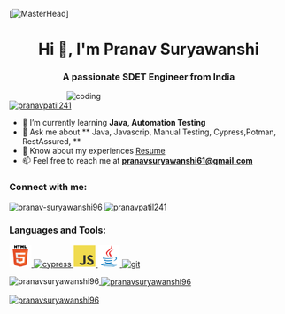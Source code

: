[![MasterHead](https://www.shutterstock.com/image-vector/software-testing-banner-web-icon-260nw-2465797581.jpg)]
<h1 align="center">Hi 👋, I'm Pranav Suryawanshi</h1>
<h3 align="center">A passionate SDET Engineer from India</h3>
<img align="right" alt="coding" width="400" src="https://user-images.githubusercontent.com/55389276/140866485-8fb1c876-9a8f-4d6a-98dc-08c4981eaf70.gif">
<p align="left"> <a href="https://twitter.com/pranavpatil241" target="blank"><img src="https://img.shields.io/twitter/follow/pranavpatil241?logo=twitter&style=for-the-badge" alt="pranavpatil241" /></a> </p>

- 🌱 I’m currently learning **Java, Automation Testing**
- 💬 Ask me about ** Java, Javascrip, Manual Testing, Cypress,Potman, RestAssured, **
- 📄 Know about my experiences [Resume](https://drive.google.com/file/d/10ZvXtOP41SQd85sv2sPG78WE5x-dYnk1/view?usp=drive_link)
-  📫 Feel free to reach me at **pranavsuryawanshi61@gmail.com**

<h3 align="left">Connect with me:</h3>
<p align="left">
<a href="https://linkedin.com/in/pranav-suryawanshi96" target="blank"><img align="center" src="https://raw.githubusercontent.com/rahuldkjain/github-profile-readme-generator/master/src/images/icons/Social/linked-in-alt.svg" alt="pranav-suryawanshi96" height="30" width="40" /></a>
  <a href="https://twitter.com/pranavpatil241" target="blank"><img align="center" src="https://raw.githubusercontent.com/rahuldkjain/github-profile-readme-generator/master/src/images/icons/Social/twitter.svg" alt="pranavpatil241" height="30" width="40" /></a>
</p>

<h3 align="left">Languages and Tools:</h3>
<p align="left"> 
  <a href="https://www.w3schools.com/html/" target="_blank" rel="noreferrer"> 
    <img src="https://raw.githubusercontent.com/devicons/devicon/master/icons/html5/html5-original-wordmark.svg" alt="html5" width="40" height="40"/> 
  </a> <a href="https://www.cypress.io" rel="nofollow"> <img src="https://raw.githubusercontent.com/simple-icons/simple-icons/6e46ec1fc23b60c8fd0d2f2ff46db82e16dbd75f/icons/cypress.svg" alt="cypress" width="40" height="40" style="max-width: 100%;"> </a>
  <a href="https://developer.mozilla.org/en-US/docs/Web/JavaScript" target="_blank" rel="noreferrer"> 
    <img src="https://raw.githubusercontent.com/devicons/devicon/master/icons/javascript/javascript-original.svg" alt="javascript" width="40" height="40"/> 
  </a> 
  <a href="https://www.java.com" target="_blank" rel="noreferrer"> 
    <img src="https://raw.githubusercontent.com/devicons/devicon/master/icons/java/java-original.svg" alt="java" width="40" height="40"/> 
  </a> 
  <a href="https://git-scm.com/" target="_blank" rel="noreferrer"> 
    <img src="https://www.vectorlogo.zone/logos/git-scm/git-scm-icon.svg" alt="git" width="40" height="40"/>   
</p>



<p><img align="left" src="https://github-readme-stats.vercel.app/api/top-langs?username=pranavsuryawanshi96&show_icons=true&locale=en&layout=compact" alt="pranavsuryawanshi96" /></p>

<p>&nbsp;<img align="center" src="https://github-readme-stats.vercel.app/api?username=pranavsuryawanshi96&show_icons=true&locale=en" alt="pranavsuryawanshi96" /></p>

<p><img align="center" src="https://github-readme-streak-stats.herokuapp.com/?user=pranavsuryawanshi96&" alt="pranavsuryawanshi96" /></p>

